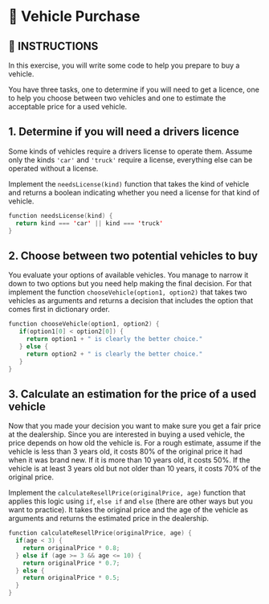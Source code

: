 # 🚗 Vehicle Purchase

## 📝 INSTRUCTIONS

In this exercise, you will write some code to help you prepare to buy a vehicle.

You have three tasks, one to determine if you will need to get a licence, one to help you choose between two vehicles and one to estimate the acceptable price for a used vehicle.

## 1. Determine if you will need a drivers licence
Some kinds of vehicles require a drivers license to operate them. Assume only the kinds `'car'` and `'truck'` require a license, everything else can be operated without a license.

Implement the `needsLicense(kind)` function that takes the kind of vehicle and returns a boolean indicating whether you need a license for that kind of vehicle.

```swift
function needsLicense(kind) {
  return kind === 'car' || kind === 'truck'
}
```

## 2. Choose between two potential vehicles to buy
You evaluate your options of available vehicles. You manage to narrow it down to two options but you need help making the final decision. For that implement the function `chooseVehicle(option1, option2)` that takes two vehicles as arguments and returns a decision that includes the option that comes first in dictionary order.

```swift
function chooseVehicle(option1, option2) {
   if(option1[0] < option2[0]) {
     return option1 + " is clearly the better choice."
   } else {
     return option2 + " is clearly the better choice."
   }
}
```
## 3. Calculate an estimation for the price of a used vehicle
Now that you made your decision you want to make sure you get a fair price at the dealership. Since you are interested in buying a used vehicle, the price depends on how old the vehicle is. For a rough estimate, assume if the vehicle is less than 3 years old, it costs 80% of the original price it had when it was brand new. If it is more than 10 years old, it costs 50%. If the vehicle is at least 3 years old but not older than 10 years, it costs 70% of the original price.

Implement the `calculateResellPrice(originalPrice, age)` function that applies this logic using `if`, `else if` and `else` (there are other ways but you want to practice). It takes the original price and the age of the vehicle as arguments and returns the estimated price in the dealership.


```swift
function calculateResellPrice(originalPrice, age) {
  if(age < 3) {
    return originalPrice * 0.8;
  } else if (age >= 3 && age <= 10) {
    return originalPrice * 0.7;
  } else {
    return originalPrice * 0.5;
  }
}
```